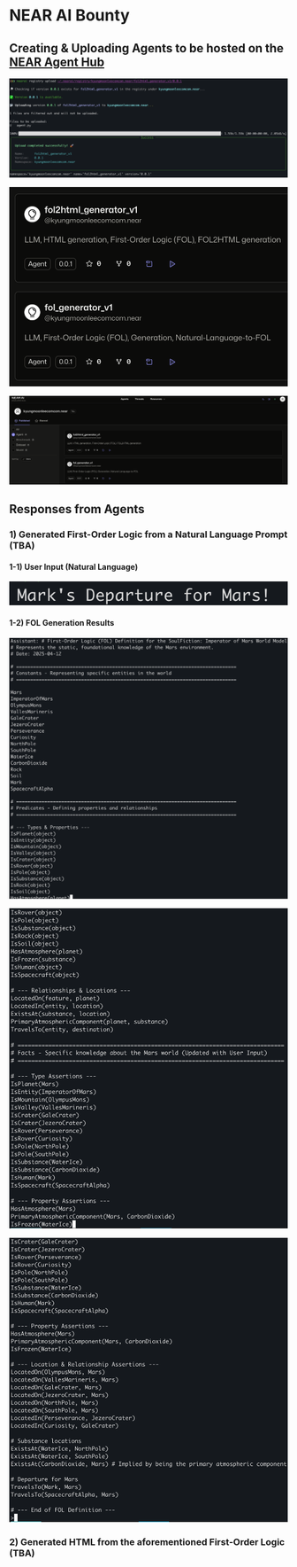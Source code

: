# NEAR AI Bounty


## Creating & Uploading Agents to be hosted on the [NEAR Agent Hub](https://app.near.ai/agents)

<p align="center">
  <img src="./src/nearai_uploaded_agents3.png" alt="terminal view when uploading an agent">
</p>
<p align="center">
  <img src="./src/nearai_uploaded_agents2.png" alt="Zoom-in of Agent Hub page">
</p>

<p align="center">
  <img src="./src/nearai_uploaded_agents1.png" alt="Fullview of Agent Hub page">
</p>

## Responses from Agents

### 1) Generated First-Order Logic from a Natural Language Prompt (TBA)
#### 1-1) User Input (Natural Language)
<p align="center">
  <img src="./src/nearai_gen-fol_user_input.png" alt="Fullview of Agent Hub page">
</p>

#### 1-2) FOL Generation Results
<p align="center">
  <img src="./src/nearai_gen-fol_res1.png" alt="Fullview of Agent Hub page">
</p>
<p align="center">
  <img src="./src/nearai_gen-fol_res2.png" alt="Fullview of Agent Hub page">
</p>
<p align="center">
  <img src="./src/nearai_gen-fol_res3.png" alt="Fullview of Agent Hub page">
</p>


### 2) Generated HTML from the aforementioned First-Order Logic (TBA)

